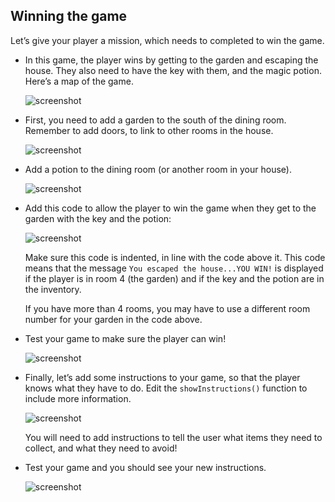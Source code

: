 ## Winning the game

Let’s give your player a mission, which needs to completed to win the game.



+ In this game, the player wins by getting to the garden and escaping the house. They also need to have the key with them, and the magic potion. Here’s a map of the game.

  ![screenshot](images/rpg-final-map.png)

+ First, you need to add a garden to the south of the dining room. Remember to add doors, to link to other rooms in the house.
  
  ![screenshot](images/rpg-garden.png)

+ Add a potion to the dining room (or another room in your house).

  ![screenshot](images/rpg-potion.png)
  
+ Add this code to allow the player to win the game when they get to the garden with the key and the potion:

  ![screenshot](images/rpg-win-code.png)

  Make sure this code is indented, in line with the code above it. This code means that the message `You escaped the house...YOU WIN!` is displayed if the player is in room 4 (the garden) and if the key and the potion are in the inventory.
  
  If you have more than 4 rooms, you may have to use a different room number for your garden in the code above.

+ Test your game to make sure the player can win!

  ![screenshot](images/rpg-win-test.png)

+ Finally, let’s add some instructions to your game, so that the player knows what they have to do. Edit the `showInstructions()` function to include more information.

  ![screenshot](images/rpg-instructions-code.png)

  You will need to add instructions to tell the user what items they need to collect, and what they need to avoid!

+ Test your game and you should see your new instructions.
  
  ![screenshot](images/rpg-instructions-test.png)



